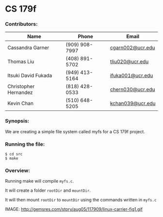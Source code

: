 # CS 179f


### Contributors:

| Name | Phone | Email |
| ---- | ----- | ----- |
| Cassandra Garner | (909) 908-7997 | cgarn002@ucr.edu |
| Thomas Liu | (408) 891-5702 | tliu020@ucr.edu |
| Itsuki David Fukada | (949) 413-5164 | ifuka001@ucr.edu |
| Christopher Hernandez | (818) 428-0533 | chern030@ucr.edu |
| Kevin Chan | (510) 648-5205 | kchan039@ucr.edu|

### Synopsis:

We are creating a simple file system called myfs for a CS 179f project.

### Running the file:

```
$ cd src
$ make
```

### Overview:

Running make will compile `myfs.c`.

It will create a folder `rootDir` and `mountDir`.

It will then mount `rootDir` to `mountDir` using the commands written in `myfs.c`


IMAGE: http://gemsres.com/story/aug05/117909/linux-carrier-fig1.gif
